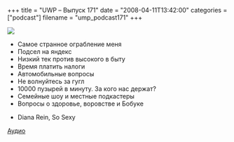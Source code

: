 +++
title = "UWP – Выпуск 171"
date = "2008-04-11T13:42:00"
categories = ["podcast"]
filename = "ump_podcast171"
+++

![](https://podcast.umputun.com/images/uwp/uwp171.jpg)




- Самое странное ограбление меня
- Подсел на яндекс
- Низкий тек против высокого в быту
- Время платить налоги
- Автомобильные вопросы
- Не волнуйтесь за гугл
- 10000 пузырей в минуту. За кого нас держат?
- Семейные шоу и местные подкастеры
- Вопросы о здоровье, воровстве и Бобуке


* Diana Rein, So Sexy

[Аудио](https://podcast.umputun.com/media/ump_podcast171.mp3)
<audio src="https://podcast.umputun.com/media/ump_podcast171.mp3" preload="none">
